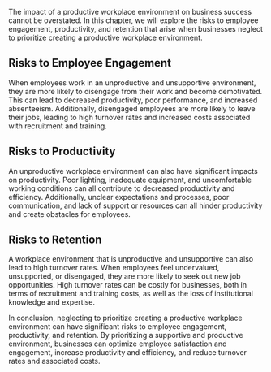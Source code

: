 
The impact of a productive workplace environment on business success cannot be overstated. In this chapter, we will explore the risks to employee engagement, productivity, and retention that arise when businesses neglect to prioritize creating a productive workplace environment.

Risks to Employee Engagement
----------------------------

When employees work in an unproductive and unsupportive environment, they are more likely to disengage from their work and become demotivated. This can lead to decreased productivity, poor performance, and increased absenteeism. Additionally, disengaged employees are more likely to leave their jobs, leading to high turnover rates and increased costs associated with recruitment and training.

Risks to Productivity
---------------------

An unproductive workplace environment can also have significant impacts on productivity. Poor lighting, inadequate equipment, and uncomfortable working conditions can all contribute to decreased productivity and efficiency. Additionally, unclear expectations and processes, poor communication, and lack of support or resources can all hinder productivity and create obstacles for employees.

Risks to Retention
------------------

A workplace environment that is unproductive and unsupportive can also lead to high turnover rates. When employees feel undervalued, unsupported, or disengaged, they are more likely to seek out new job opportunities. High turnover rates can be costly for businesses, both in terms of recruitment and training costs, as well as the loss of institutional knowledge and expertise.

In conclusion, neglecting to prioritize creating a productive workplace environment can have significant risks to employee engagement, productivity, and retention. By prioritizing a supportive and productive environment, businesses can optimize employee satisfaction and engagement, increase productivity and efficiency, and reduce turnover rates and associated costs.
